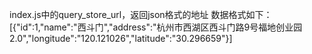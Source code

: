 index.js中的query_store_url，返回json格式的地址
数据格式如下：
[{"id":1,"name":"西斗门","address":"杭州市西湖区西斗门路9号福地创业园2.0","longitude":"120.121026","latitude":"30.296659"}]